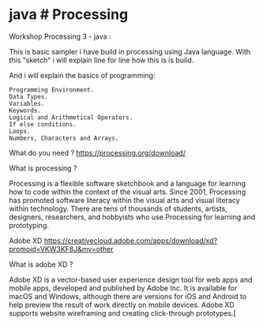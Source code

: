 # java # Processing 

Workshop Processing 3 - java :


This is basic sampler i have build in processing using Java language.
With this "sketch" i will explain line for line how this is is build.

And i will explain the basics of programming:

    Programming Environment.
    Data Types.
    Variables.
    Keywords.
    Logical and Arithmetical Operators.
    If else conditions.
    Loops.
    Numbers, Characters and Arrays.


What do you need ? 
https://processing.org/download/ 

What is processing ? 

Processing is a flexible software sketchbook and a language for learning how to code within the context of the visual arts. Since 2001, Processing has promoted software literacy within the visual arts and visual literacy within technology. There are tens of thousands of students, artists, designers, researchers, and hobbyists who use Processing for learning and prototyping. 


Adobe XD 
https://creativecloud.adobe.com/apps/download/xd?promoid=VKW3KF8J&mv=other 

What is adobe XD ? 

Adobe XD is a vector-based user experience design tool for web apps and mobile apps, developed and published by Adobe Inc. It is available for macOS and Windows, although there are versions for iOS and Android to help preview the result of work directly on mobile devices. Adobe XD supports website wireframing and creating click-through prototypes.[
